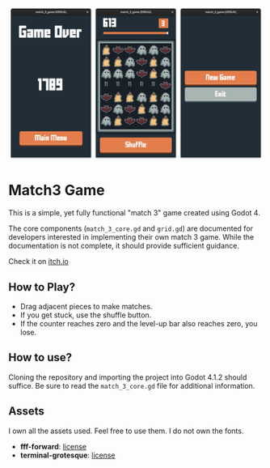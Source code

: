 ![Game screenshots](screenshots/combined.png)

# Match3 Game
This is a simple, yet fully functional "match 3" game created using Godot 4.

The core components (`match_3_core.gd` and `grid.gd`) are documented for developers interested in implementing their own match 3 game. While the documentation is not complete, it should provide sufficient guidance.


Check it on [itch.io](https://luiz734.itch.io/match3-game)
## How to Play?
- Drag adjacent pieces to make matches.
- If you get stuck, use the shuffle button.
- If the counter reaches zero and the level-up bar also reaches zero, you lose.

## How to use?
Cloning the repository and importing the project into Godot 4.1.2 should suffice. Be sure to read the `match_3_core.gd` file for additional information.

## Assets
I own all the assets used. Feel free to use them. I do not own the fonts.

- **fff-forward**: [license](assets/fonts/fffforwad_license.txt)
- **terminal-grotesque**: [license](assets/fonts/terminal-grotesque_license.txt)

